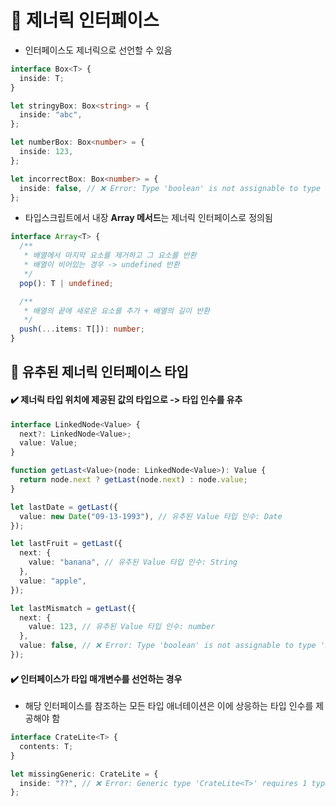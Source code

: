 # 🧬 제너릭 인터페이스

- 인터페이스도 제너릭으로 선언할 수 있음

```ts
interface Box<T> {
  inside: T;
}

let stringyBox: Box<string> = {
  inside: "abc",
};

let numberBox: Box<number> = {
  inside: 123,
};

let incorrectBox: Box<number> = {
  inside: false, // ❌ Error: Type 'boolean' is not assignable to type 'number'.
};
```

- 타입스크립트에서 내장 **Array 메서드**는 제너릭 인터페이스로 정의됨

```ts
interface Array<T> {
  /**
   * 배열에서 마지막 요소를 제거하고 그 요소를 반환
   * 배열이 비어있는 경우 -> undefined 반환
   */
  pop(): T | undefined;

  /**
   * 배열의 끝에 새로운 요소를 추가 + 배열의 길이 반환
   */
  push(...items: T[]): number;
}
```

## 📍 유추된 제너릭 인터페이스 타입

#### ✔️ 제너릭 타입 위치에 제공된 값의 타입으로 -> 타입 인수를 유추

```ts
interface LinkedNode<Value> {
  next?: LinkedNode<Value>;
  value: Value;
}

function getLast<Value>(node: LinkedNode<Value>): Value {
  return node.next ? getLast(node.next) : node.value;
}

let lastDate = getLast({
  value: new Date("09-13-1993"), // 유추된 Value 타입 인수: Date
});

let lastFruit = getLast({
  next: {
    value: "banana", // 유추된 Value 타입 인수: String
  },
  value: "apple",
});

let lastMismatch = getLast({
  next: {
    value: 123, // 유추된 Value 타입 인수: number
  },
  value: false, // ❌ Error: Type 'boolean' is not assignable to type 'number'.
});
```

#### ✔️ 인터페이스가 타입 매개변수를 선언하는 경우

- 해당 인터페이스를 참조하는 모든 타입 애너테이션은 이에 상응하는 타입 인수를 제공해야 함

```ts
interface CrateLite<T> {
  contents: T;
}

let missingGeneric: CrateLite = {
  inside: "??", // ❌ Error: Generic type 'CrateLite<T>' requires 1 type argument(s).
};
```
